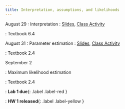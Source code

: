 ```yaml
---
title: Interpretation, assumptions, and likelihoods
---
```


August 29
: Interpretation
  : [Slides](https://sta214-f22.github.io/slides/lecture_4.pdf), [Class Activity](https://sta214-f22.github.io/class_activities/ca_lecture4.html)
  
: Textbook 6.4


August 31
: Parameter estimation
  : [Slides](https://sta214-f22.github.io/slides/lecture_5.pdf), [Class Activity](https://sta214-f22.github.io/class_activities/ca_lecture_5.html)
  
: Textbook 2.4

September 2

: Maximum likelihood estimation
  
: Textbook 2.4

: **Lab 1 due**{: .label .label-red }

: **HW 1 released**{: .label .label-yellow }